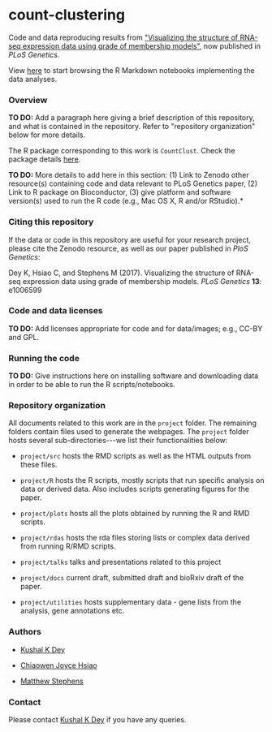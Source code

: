 # count-clustering

Code and data reproducing results from
["Visualizing the structure of RNA-seq expression data using grade of membership models"](http://dx.doi.org/10.1371/journal.pgen.1006599),
now published in *PLoS Genetics.*

View [here](http://stephenslab.github.io/count-clustering/) to start browsing the R Markdown notebooks implementing the data analyses.

### Overview

**TO DO:** Add a paragraph here giving a brief description of this
repository, and what is contained in the repository. Refer to
"repository organization" below for more details.

The R package corresponding to this work is `CountClust`. Check the
package details [here](https://github.com/kkdey/CountClust).

**TO DO:** More details to add here in this section: (1) Link to
Zenodo other resource(s) containing code and data relevant to PLoS
Genetics paper, (2) Link to R package on Bioconductor, (3) give
platform and software version(s) used to run the R code (e.g., Mac OS
X, R and/or RStudio).*

### Citing this repository

If the data or code in this repository are useful for your research
project, please cite the Zenodo resource, as well as our paper
published in *PloS Genetics*:

Dey K, Hsiao C, and Stephens M (2017). Visualizing the structure of RNA-seq expression data using grade of membership models. *PLoS Genetics* **13**:
e1006599

### Code and data licenses

**TO DO:** Add licenses appropriate for code and for data/images;
e.g., CC-BY and GPL.

### Running the code

**TO DO:** Give instructions here on installing software and
downloading data in order to be able to run the R scripts/notebooks.

### Repository organization

All documents related to this work are in the `project` folder. The
remaining folders contain files used to generate the webpages. The
`project` folder hosts several sub-directories---we list their
functionalities below:

+ `project/src` hosts the RMD scripts as well as the HTML outputs from these files.

+ `project/R` hosts the R scripts, mostly scripts that run specific
analysis on data or derived data. Also includes scripts generating figures for the paper.

+ `project/plots` hosts all the plots obtained by running the R and RMD
scripts.

+ `project/rdas` hosts the rda files storing lists or complex data
derived from running R/RMD scripts.

+ `project/talks`  talks and presentations related to this project

+ `project/docs` current draft, submitted draft and bioRxiv draft of the paper.

+ `project/utilities` hosts supplementary data - gene lists from the analysis, gene annotations etc.

### Authors

+ [Kushal K Dey](http://kkdey.github.io)

+ [Chiaowen Joyce Hsiao](http://jhsiao999.github.io)

+ [Matthew Stephens](http://stephenslab.uchicago.edu)

### Contact

Please contact [Kushal K Dey](kkdey@uchicago.edu) if you have any queries.


